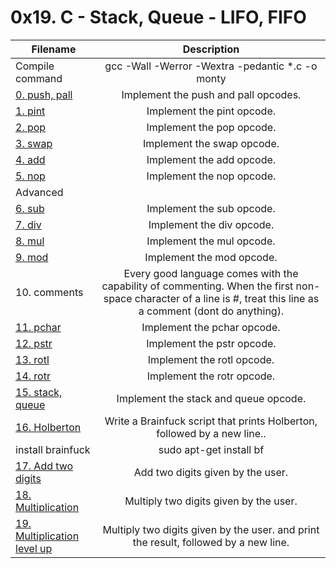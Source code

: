 # 0x19. C - Stack, Queue - LIFO, FIFO

| Filename |  Description  |
|----------|:-------------:|
| Compile command | gcc -Wall -Werror -Wextra -pedantic *.c -o monty |
| [0. push, pall](https://github.com/renatoleonholberton/monty/blob/main/op_funcs.c) |  Implement the push and pall opcodes. |
| [1. pint](https://github.com/renatoleonholberton/monty/blob/main/op_funcs.c) |  Implement the pint opcode.  |
| [2. pop](https://github.com/renatoleonholberton/monty/blob/main/op_funcs.c) | Implement the pop opcode. |
| [3. swap](https://github.com/renatoleonholberton/monty/blob/main/op_funcs.c) | Implement the swap opcode. |
| [4. add](https://github.com/renatoleonholberton/monty/blob/main/op_funcs.c) | Implement the add opcode. |
| [5. nop](https://github.com/renatoleonholberton/monty/blob/main/parse_input.c) | Implement the nop opcode. |
| Advanced |                         |
| [6. sub](https://github.com/renatoleonholberton/monty/blob/main/op_funcs_2.c) |Implement the sub opcode. |
| [7. div](https://github.com/renatoleonholberton/monty/blob/main/op_funcs_2.c) | Implement the div opcode. |
| [8. mul](https://github.com/renatoleonholberton/monty/blob/main/op_funcs_2.c) | Implement the mul opcode. |
| [9. mod](https://github.com/renatoleonholberton/monty/blob/main/op_funcs_2.c) | Implement the mod opcode. |
| 10. comments | Every good language comes with the capability of commenting. When the first non-space character of a line is #, treat this line as a comment (dont do anything). |
| [11. pchar](https://github.com/renatoleonholberton/monty/blob/main/op_funcs_2.c) | Implement the pchar opcode. |
| [12. pstr](https://github.com/renatoleonholberton/monty/blob/main/op_funcs_3.c) | Implement the pstr opcode. |
| [13. rotl](https://github.com/renatoleonholberton/monty/blob/main/op_funcs_3.c) | Implement the rotl opcode. |
| [14. rotr](https://github.com/renatoleonholberton/monty/blob/main/op_funcs_3.c) | Implement the rotr opcode. |
| [15. stack, queue](https://github.com/renatoleonholberton/monty/blob/main/parse_input.c) | Implement the stack and queue opcode. |
| [16. Holberton](https://github.com/renatoleonholberton/monty/blob/main/bf/1000-holberton.bf) | Write a Brainfuck script that prints Holberton, followed by a new line.. |
| install brainfuck | sudo apt-get install bf |
| [17. Add two digits](https://github.com/renatoleonholberton/monty/blob/main/bf/1001-add.bf) | Add two digits given by the user. |
| [18. Multiplication](https://github.com/renatoleonholberton/monty/blob/main/bf/1002-mul.bf) | Multiply two digits given by the user. |
| [19. Multiplication level up](https://github.com/renatoleonholberton/monty/blob/main/bf/1003-mul.bf) | Multiply two digits given by the user. and print the result, followed by a new line. |
